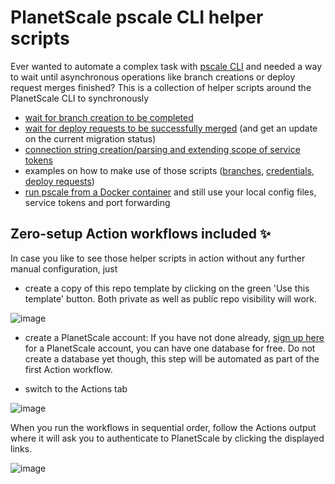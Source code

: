 # PlanetScale pscale CLI helper scripts

Ever wanted to automate a complex task with [pscale CLI](https://github.com/planetscale/cli) and needed a way to wait until asynchronous operations like branch creations or deploy request merges finished? This is a collection of helper scripts around the PlanetScale CLI to synchronously
* [wait for branch creation to be completed](wait-for-branch-readiness.sh)
* [wait for deploy requests to be successfully merged](wait-for-deploy-request-merged.sh) (and get an update on the current migration status)
* [connection string creation/parsing and extending scope of service tokens](create-database.sh)
* examples on how to make use of those scripts ([branches](add-operation-column-and-index.sh), [credentials](create-database.sh), [deploy requests](merge-latest-open-deploy-request.sh))
* [run pscale from a Docker container](https://github.com/jonico/pscale-cli-helper-scripts/blob/main/use-pscale-docker-image.sh) and still use your local config files, service tokens and port forwarding

## Zero-setup Action workflows included :sparkles:

In case you like to see those helper scripts in action without any further manual configuration, just 

* create a copy of this repo template by clicking on the green 'Use this template' button. Both private as well as public repo visibility will work.

![image](https://user-images.githubusercontent.com/1872314/141356169-d1dcc996-9e3f-41bc-b4cb-c96b5f0cb843.png)

* create a PlanetScale account:  If you have not done already, [sign up here](https://auth.planetscale.com/sign-up) for a PlanetScale account, you can have one database for free. Do not create a database yet though, this step will be automated as part of the first Action workflow.

* switch to the Actions tab

![image](https://user-images.githubusercontent.com/1872314/142613710-73deb08c-9a73-4dad-b9bd-42f089b99edf.png)

When you run the workflows in sequential order, follow the Actions output where it will ask you to authenticate to PlanetScale by clicking the displayed links.

![image](https://user-images.githubusercontent.com/1872314/142614600-83d06471-b0bd-4c7a-81bb-d8836e547e78.png)

